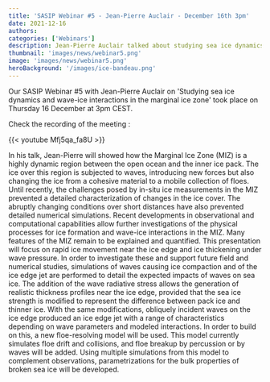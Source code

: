 ```yaml
---
title: 'SASIP Webinar #5 - Jean-Pierre Auclair - December 16th 3pm'
date: 2021-12-16
authors:
categories: ['Webinars']
description: Jean-Pierre Auclair talked about studying sea ice dynamics and wave-ice interactions in the marginal ice zone
thumbnail: 'images/news/webinar5.png'
image: 'images/news/webinar5.png'
heroBackground: '/images/ice-bandeau.png'
---
```

Our SASIP Webinar #5 with Jean-Pierre Auclair on 'Studying sea ice dynamics and wave-ice interactions in the marginal ice zone' took place on Thursday 16 December at 3pm CEST.

Check the recording of the meeting : 

{{< youtube Mfj5qa_fa8U >}}


In his talk, Jean-Pierre will showed how the Marginal Ice Zone (MIZ) is a highly dynamic region between the open ocean and the inner ice pack. The ice over this region is subjected to waves, introducing new forces but also changing the ice from a cohesive material to a mobile collection of floes. Until recently, the challenges posed by in-situ ice measurements in the MIZ prevented a detailed characterization of changes in the ice cover. The abruptly changing conditions over short distances have also prevented detailed numerical simulations. Recent developments in observational and computational capabilities allow further investigations of the physical processes for ice formation and wave-ice interactions in the MIZ. Many features of the MIZ remain to be explained and quantified. This presentation will focus on rapid ice movement near the ice edge and ice thickening under wave pressure. In order to investigate these and support future field and numerical studies, simulations of waves causing ice compaction and of the ice edge jet are performed to detail the expected impacts of waves on sea ice. The addition of the wave radiative stress allows the generation of realistic thickness profiles near the ice edge, provided that the sea ice strength is modified to represent the difference between pack ice and thinner ice. With the same modifications, obliquely incident waves on the ice edge produced an ice edge jet with a range of characteristics depending on wave parameters and modeled interactions. In order to build on this, a new floe-resolving model will be used. This model currently simulates floe drift and collisions, and floe breakup by percussion or by waves will be added. Using multiple simulations from this model to complement observations, parametrizations for the bulk properties of broken sea ice will be developed.

